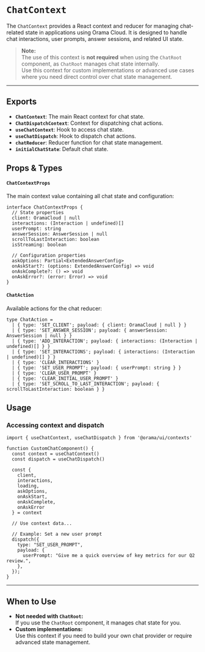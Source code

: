 # `ChatContext`

The `ChatContext` provides a React context and reducer for managing chat-related state in applications using Orama Cloud. It is designed to handle chat interactions, user prompts, answer sessions, and related UI state.

> **Note:**  
> The use of this context is **not required** when using the `ChatRoot` component, as `ChatRoot` manages chat state internally.  
> Use this context for custom implementations or advanced use cases where you need direct control over chat state management.

---

## Exports

- **`ChatContext`**: The main React context for chat state.
- **`ChatDispatchContext`**: Context for dispatching chat actions.
- **`useChatContext`**: Hook to access chat state.
- **`useChatDispatch`**: Hook to dispatch chat actions.
- **`chatReducer`**: Reducer function for chat state management.
- **`initialChatState`**: Default chat state.

## Props & Types

#### `ChatContextProps`

The main context value containing all chat state and configuration:

```tsx
interface ChatContextProps {
  // State properties
  client: OramaCloud | null
  interactions: (Interaction | undefined)[]
  userPrompt: string
  answerSession: AnswerSession | null
  scrollToLastInteraction: boolean
  isStreaming: boolean
  
  // Configuration properties
  askOptions: Partial<ExtendedAnswerConfig>
  onAskStart?: (options: ExtendedAnswerConfig) => void
  onAskComplete?: () => void
  onAskError?: (error: Error) => void
}
```

#### `ChatAction`

Available actions for the chat reducer:

```tsx
type ChatAction =
  | { type: 'SET_CLIENT'; payload: { client: OramaCloud | null } }
  | { type: 'SET_ANSWER_SESSION'; payload: { answerSession: AnswerSession | null } }
  | { type: 'ADD_INTERACTION'; payload: { interactions: (Interaction | undefined)[] } }
  | { type: 'SET_INTERACTIONS'; payload: { interactions: (Interaction | undefined)[] } }
  | { type: 'CLEAR_INTERACTIONS' }
  | { type: 'SET_USER_PROMPT'; payload: { userPrompt: string } }
  | { type: 'CLEAR_USER_PROMPT' }
  | { type: 'CLEAR_INITIAL_USER_PROMPT' }
  | { type: 'SET_SCROLL_TO_LAST_INTERACTION'; payload: { scrollToLastInteraction: boolean } }
```

## Usage

### Accessing context and dispatch

```tsx
import { useChatContext, useChatDispatch } from '@orama/ui/contexts'

function CustomChatComponent() {
  const context = useChatContext()
  const dispatch = useChatDispatch()

  const { 
    client, 
    interactions, 
    loading, 
    askOptions,
    onAskStart,
    onAskComplete,
    onAskError 
  } = context

  // Use context data...

  // Example: Set a new user prompt
  dispatch({
    type: "SET_USER_PROMPT",
    payload: {
      userPrompt: "Give me a quick overview of key metrics for our Q2 review.",
    },
  });
}
```

---

## When to Use

- **Not needed with `ChatRoot`:**  
  If you use the `ChatRoot` component, it manages chat state for you.
- **Custom implementations:**  
  Use this context if you need to build your own chat provider or require advanced state management.


